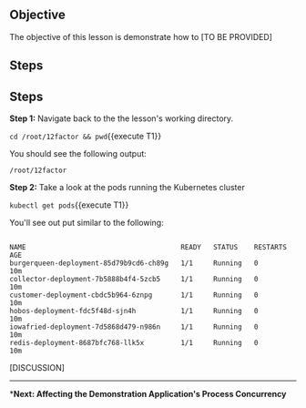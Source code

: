 ## Objective
The objective of this lesson is demonstrate how to [TO BE PROVIDED]

## Steps

## Steps

**Step 1:** Navigate back to the the lesson's working directory.

`cd /root/12factor && pwd`{{execute T1}}

You should see the following output:

`/root/12factor`

**Step 2:** Take a look at the pods running the Kubernetes cluster

`kubectl get pods`{{execute T1}}

You'll see out put similar to the following:

```

NAME                                      READY   STATUS    RESTARTS   AGE
burgerqueen-deployment-85d79b9cd6-ch89g   1/1     Running   0          10m
collector-deployment-7b5888b4f4-5zcb5     1/1     Running   0          10m
customer-deployment-cbdc5b964-6znpg       1/1     Running   0          10m
hobos-deployment-fdc5f48d-sjn4h           1/1     Running   0          10m
iowafried-deployment-7d5868d479-n986n     1/1     Running   0          10m
redis-deployment-8687bfc768-llk5x         1/1     Running   0          10m

```

[DISCUSSION]


---

***Next: Affecting the Demonstration Application's Process Concurrency**